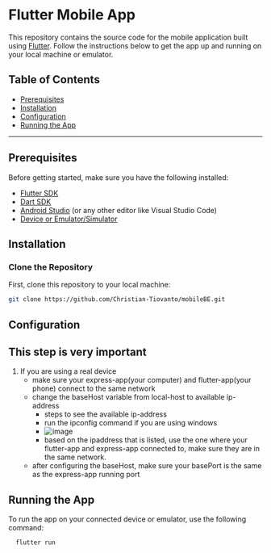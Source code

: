 # Flutter Mobile App

This repository contains the source code for the mobile application built using [Flutter](https://flutter.dev). Follow the instructions below to get the app up and running on your local machine or emulator.

## Table of Contents

- [Prerequisites](#prerequisites)
- [Installation](#installation)
- [Configuration](#configuration)
- [Running the App](#running-the-app)

---

## Prerequisites

Before getting started, make sure you have the following installed:

- [Flutter SDK](https://flutter.dev/docs/get-started/install)
- [Dart SDK](https://dart.dev/get-dart)
- [Android Studio](https://developer.android.com/studio) (or any other editor like Visual Studio Code)
- [Device or Emulator/Simulator](https://flutter.dev/docs/get-started/install)

## Installation

### Clone the Repository

First, clone this repository to your local machine:

```bash
git clone https://github.com/Christian-Tiovanto/mobileBE.git
```

## Configuration
## This step is very important
1. If you are using a real device
   - make sure your express-app(your computer) and flutter-app(your phone) connect to the same network 
   - change the baseHost variable from local-host to available ip-address
     - steps to see the available ip-address
     - run the ipconfig command if you are using windows
     - ![image](https://github.com/user-attachments/assets/b5a3c8b7-ec67-4c66-9655-db13817a2d7c)
     - based on the ipaddress that is listed, use the one where your flutter-app and express-app connected to, make sure they are in the same network.
   - after configuring the baseHost, make sure your basePort is the same as the express-app running port

## Running the App
To run the app on your connected device or emulator, use the following command:
```bash
  flutter run
```


